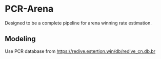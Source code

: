 # PCR-Arena
Designed to be a complete pipeline for arena winning rate estimation.

## Modeling

Use PCR database from https://redive.estertion.win/db/redive_cn.db.br

